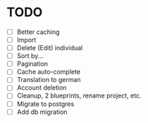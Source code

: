 # TODO
- [ ] Better caching
- [ ] Import
- [ ] Delete (Edit) individual
- [ ] Sort by...
- [ ] Pagination
- [ ] Cache auto-complete
- [ ] Translation to german
- [ ] Account deletion
- [ ] Cleanup, 2 blueprints, rename project, etc.
- [ ] Migrate to postgres
- [ ] Add db migration
